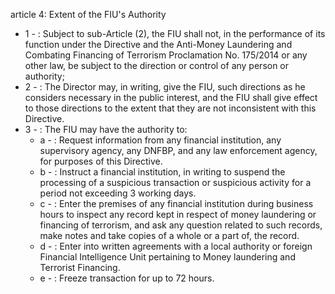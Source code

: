 article 4: Extent of the FIU&#39;s Authority

<ul>
			<li>1 - : Subject to sub-Article (2), the FIU shall not, in the performance of its function under the Directive and the Anti-Money Laundering and Combating Financing of Terrorism Proclamation No. 175&#x2F;2014 or any other law, be subject to the direction or control of any person or authority;<ul>
			</ul></li>			<li>2 - : The Director may, in writing, give the FIU, such directions as he considers necessary in the public interest, and the FIU shall give effect to those directions to the extent that they are not inconsistent with this Directive.<ul>
			</ul></li>			<li>3 - : The FIU may have the authority to:<ul>
						<li>a - : Request information from any financial institution, any supervisory agency, any DNFBP, and any law enforcement agency, for purposes of this Directive.<ul>
						</ul></li>						<li>b - : Instruct a financial institution, in writing to suspend the processing of a suspicious transaction or suspicious activity for a period not exceeding 3 working days.<ul>
						</ul></li>						<li>c - : Enter the premises of any financial institution during business hours to inspect any record kept in respect of money laundering or financing of terrorism, and ask any question related to such records, make notes and take copies of a whole or a part of, the record.<ul>
						</ul></li>						<li>d - : Enter into written agreements with a local authority or foreign Financial Intelligence Unit pertaining to Money laundering and Terrorist Financing.<ul>
						</ul></li>						<li>e - : Freeze transaction for up to 72 hours.<ul>
						</ul></li>			</ul></li></ul>